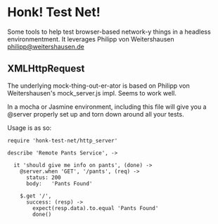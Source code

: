 Honk! Test Net!
=============
Some tools to help test browser-based network-y things in a headless
environmentment. It leverages Philipp von Weitershausen <philipp@weitershausen.de>


XMLHttpRequest
--------------
The underlying mock-thing-out-er-ator is based on Philipp von Weitershausen's
mock\_server.js impl. Seems to work well.

In a mocha or Jasmine environment, including this file will give you a @server
properly set up and torn down around all your tests.

Usage is as so:

    require 'honk-test-net/http_server'

    describe 'Remote Pants Service', ->

      it 'should give me info on pants', (done) ->
        @server.when 'GET', '/pants', (req) ->
          status: 200
          body:   'Pants Found'

        $.get '/',
          success: (resp) ->
            expect(resp.data).to.equal 'Pants Found'
            done()

